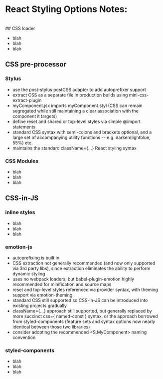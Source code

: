 # React Styling Options Notes:

<br/>
## CSS loader

- blah
- blah
- blah


## CSS pre-processor

### Stylus

- use the post-stylus postCSS adapter to add autoprefixer support
- extract CSS as a separate file in production builds using mini-css-extract-plugin
- myComponent.jsx imports myComponent.styl (CSS can remain segregated while still maintaining a clear association with the component it targets)
- define reset and shared or top-level styles via simple @import statements
- standard CSS syntax with semi-colons and brackets optional, and a large set of accompanying utility functions -- e.g. darken(lightblue, 55%) etc.
- maintains the standard className={...} React styling syntax

### CSS Modules

- blah
- blah
- blah


## CSS-in-JS

### inline styles

- blah
- blah
- blah

### emotion-js

- autoprefixing is built in
- CSS extraction not generally recommended (and now only supported via 3rd party libs), since extraction eliminates the ability to perform dynamic styling
- uses no webpack loaders, but babel-plugin-emotion highly recommended for minification and source maps
- reset and top-level styles referenced via <Global> provider syntax, with theming support via emotion-theming
- standard CSS still supported so CSS-in-JS can be introduced into existing projects gradually
- className={...} approach still supported, but generally replaced by more succinct css={ named-const } syntax, or the <StyledABC> approach borrowed from styled-components (feature sets and syntax options now nearly identical between those two libraries)
- consider adopting the recommended <S.MyComponent> naming convention

### styled-components

- blah
- blah
- blah
